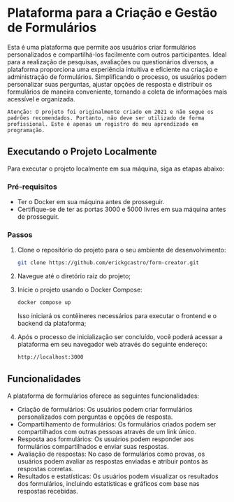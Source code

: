 # Plataforma para a Criação e Gestão de Formulários

Esta é uma plataforma que permite aos usuários criar formulários personalizados e compartilhá-los facilmente com outros participantes. Ideal para a realização de pesquisas, avaliações ou questionários diversos, a plataforma proporciona uma experiência intuitiva e eficiente na criação e administração de formulários. Simplificando o processo, os usuários podem personalizar suas perguntas, ajustar opções de resposta e distribuir os formulários de maneira conveniente, tornando a coleta de informações mais acessível e organizada.

```
Atenção: O projeto foi originalmente criado em 2021 e não segue os padrões recomendados. Portanto, não deve ser utilizado de forma profissional. Este é apenas um registro do meu aprendizado em programação.
```

## Executando o Projeto Localmente

Para executar o projeto localmente em sua máquina, siga as etapas abaixo:

### Pré-requisitos

- Ter o Docker em sua máquina antes de prosseguir.
- Certifique-se de ter as portas 3000 e 5000 livres em sua máquina antes de prosseguir.

### Passos

1. Clone o repositório do projeto para o seu ambiente de desenvolvimento:

   ```bash
   git clone https://github.com/erickgcastro/form-creator.git
   ```

2. Navegue até o diretório raiz do projeto;

3. Inicie o projeto usando o Docker Compose:

   ```bash
   docker compose up
   ```

   Isso iniciará os contêineres necessários para executar o frontend e o backend da plataforma;

4. Após o processo de inicialização ser concluído, você poderá acessar a plataforma em seu navegador web através do seguinte endereço:

   ```bash
   http://localhost:3000
   ```

## Funcionalidades

A plataforma de formulários oferece as seguintes funcionalidades:

- Criação de formulários: Os usuários podem criar formulários personalizados com perguntas e opções de resposta.
- Compartilhamento de formulários: Os formulários criados podem ser compartilhados com outras pessoas através de um link único.
- Resposta aos formulários: Os usuários podem responder aos formulários compartilhados e enviar suas respostas.
- Avaliação de respostas: No caso de formulários como provas, os usuários podem avaliar as respostas enviadas e atribuir pontos às respostas corretas.
- Resultados e estatísticas: Os usuários podem visualizar os resultados dos formulários, incluindo estatísticas e gráficos com base nas respostas recebidas.

